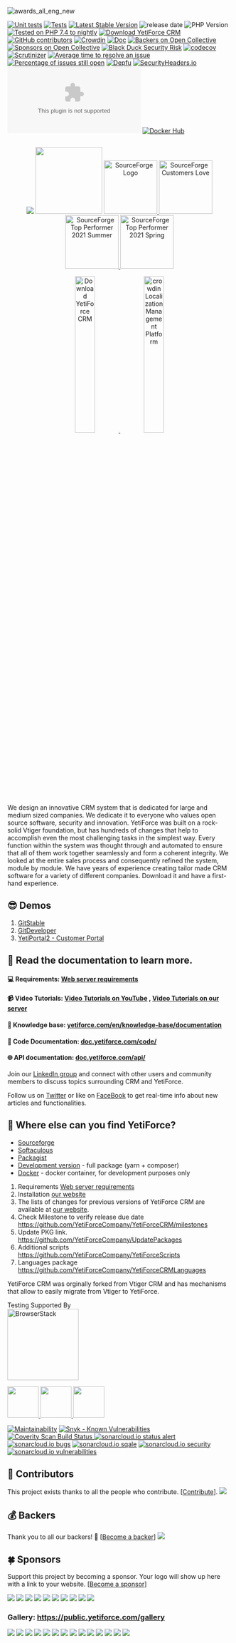 ![awards_all_eng_new](https://user-images.githubusercontent.com/10197525/47670510-aa6e9880-dbad-11e8-9720-be7f34dba9e1.jpg)

[![Unit tests](https://github.com/YetiForceCompany/YetiForceCRM/actions/workflows/tests.yml/badge.svg?branch=developer)](https://github.com/YetiForceCompany/YetiForceCRM/actions/workflows/tests.yml)
[![Tests](https://github.com/YetiForceCompany/YetiForceCRM/workflows/Tests/badge.svg)](https://github.com/YetiForceCompany/YetiForceCRM/actions/workflows/tests.yml?query=workflow)
[![Latest Stable Version](https://poser.pugx.org/yetiforce/yetiforce-crm/v/stable)](https://packagist.org/packages/yetiforce/yetiforce-crm)
![release date](https://img.shields.io/github/release-date/YetiForceCompany/YetiForceCRM)
![PHP Version](https://img.shields.io/packagist/php-v/yetiforce/yetiforce-crm)
[![Tested on PHP 7.4 to nightly](https://img.shields.io/badge/tested%20on-PHP%207.3%20|%207.4%20|%208.0%20-brightgreen.svg?maxAge=2419200)](https://github.com/YetiForceCompany/YetiForceCRM/actions?query=workflow%3Atests)
[![Download YetiForce CRM](https://img.shields.io/sourceforge/dt/yetiforce.svg)](https://sourceforge.net/projects/yetiforce/files/latest/download)
[![GitHub contributors](https://img.shields.io/github/contributors/YetiForceCompany/YetiForceCRM.svg)](https://GitHub.com/YetiForceCompany/YetiForceCRM/graphs/contributors/)
[![Crowdin](https://d322cqt584bo4o.cloudfront.net/yetiforcecrm/localized.svg)](https://crowdin.com/project/yetiforcecrm)
[![Doc](https://img.shields.io/badge/Doc-doc.yetiforce.com-brightgreen.svg)](https://doc.yetiforce.com/)
[![Backers on Open Collective](https://opencollective.com/YetiForceCRM/backers/badge.svg)](#backers)
[![Sponsors on Open Collective](https://opencollective.com/YetiForceCRM/sponsors/badge.svg)](#sponsors)
[![Black Duck Security Risk](https://copilot.blackducksoftware.com/github/repos/YetiForceCompany/YetiForceCRM/branches/developer/badge-risk.svg)](https://copilot.blackducksoftware.com/github/repos/YetiForceCompany/YetiForceCRM/branches/developer)
[![codecov](https://codecov.io/gh/YetiForceCompany/YetiForceCRM/branch/developer/graph/badge.svg)](https://codecov.io/gh/YetiForceCompany/YetiForceCRM)
[![Scrutinizer](https://scrutinizer-ci.com/g/YetiForceCompany/YetiForceCRM/badges/quality-score.png?b=developer)](https://scrutinizer-ci.com/g/YetiForceCompany/YetiForceCRM/)
[![Average time to resolve an issue](http://isitmaintained.com/badge/resolution/YetiForceCompany/YetiForceCRM.svg)](http://isitmaintained.com/project/YetiForceCompany/YetiForceCRM 'Average time to resolve an issue')
[![Percentage of issues still open](http://isitmaintained.com/badge/open/YetiForceCompany/YetiForceCRM.svg)](http://isitmaintained.com/project/YetiForceCompany/YetiForceCRM 'Percentage of issues still open')
[![Depfu](https://badges.depfu.com/badges/56870798a59eff717ff60bc775ca6a33/overview.svg)](https://depfu.com/github/YetiForceCompany/YetiForceCRM?project_id=5174)
[![SecurityHeaders.io](https://img.shields.io/security-headers?url=https%3A%2F%2Fgitdeveloper.yetiforce.com)](https://securityheaders.io/?q=https://gitdeveloper.yetiforce.com)
[![mozilla-observatory](https://img.shields.io/mozilla-observatory/grade/gitdeveloper.yetiforce.com?publish)](https://observatory.mozilla.org/analyze/gitdeveloper.yetiforce.com)
[![Docker Hub](https://img.shields.io/badge/docker-ready-blue.svg)](https://registry.hub.docker.com/r/yetiforce/yetiforcecrm/)

<img src="https://stats.yetiforce.com/matomo.php?idsite=4&amp;rec=1" style="border:0" alt="" />

<p align="center">
	<a href='http://www.capterra.com/customer-relationship-management-software/reviews/159123/Yetiforce%20/YetiForce?utm_source=vendor&utm_medium=badge&utm_campaign=capterra_reviews_badge'>  <img border='0' src='https://assets.capterra.com/badge/470cd214b89233aa4e89972fa49c3253.png?v=2111411&p=159123' /></a>
	<a href='https://www.capterra.com/customer-relationship-management-software/#affordable' width="50"><img border='0' src='https://public.yetiforce.com/img/CRM-AF-2017.png' width="150" /></a>
	<a href="https://sourceforge.net/software/product/Yetiforce/?pk_campaign=badge&amp;pk_source=vendor">
		<img alt="SourceForge Logo" src="https://sourceforge.net/cdn/syndication/badge_img/2970487/light-default" height="120px">
	</a>
	<a href="https://sourceforge.net/software/product/Yetiforce/?pk_campaign=badge&amp;pk_source=vendor">
		<img alt="SourceForge Customers Love" src="https://sourceforge.net/cdn/syndication/badge_img/2970487/customers-love-us-white" height="120px">
	</a>
	<a href="https://sourceforge.net/software/product/Yetiforce/?pk_campaign=badge&amp;pk_source=vendor">
		<img alt="SourceForge Top Performer 2021 Summer" src="https://sourceforge.net/cdn/syndication/badge_img/2970487/top-performer-summer-white?achievement=top-performer-seasonal-2021-summer" height="120px">
	</a>
	<a href="https://sourceforge.net/software/product/Yetiforce/?pk_campaign=badge&amp;pk_source=vendor">
		<img alt="SourceForge Top Performer 2021 Spring" src="https://sourceforge.net/cdn/syndication/badge_img/2970487/top-performer-spring-white?achievement=top-performer-seasonal-2021-spring" height="120px">
	</a>
</p>

<p align="center">
	<a href="https://sourceforge.net/projects/yetiforce/files/latest/download" rel="nofollow">
		<img width="30%" src="https://a.fsdn.com/con/app/sf-download-button" srcset="https://a.fsdn.com/con/app/sf-download-button?button_size=2x 2x" alt="Download YetiForce CRM">
	</a>
	<a href="https://crowdin.com/project/yetiforcecrm" rel="nofollow">
		<img width="30%" src="https://support.crowdin.com/assets/badges/localization-at-transparent@1x.svg" alt="crowdin Localization Management Platform">
	</a>
</p>

We design an innovative CRM system that is dedicated for large and medium sized companies. We dedicate it to everyone who values open source software, security and innovation. YetiForce was built on a rock-solid Vtiger foundation, but has hundreds of changes that help to accomplish even the most challenging tasks in the simplest way. Every function within the system was thought through and automated to ensure that all of them work together seamlessly and form a coherent integrity. We looked at the entire sales process and consequently refined the system, module by module. We have years of experience creating tailor made CRM software for a variety of different companies. Download it and have a first-hand experience.

## 😎 Demos

1. [GitStable](https://gitstable.yetiforce.com)
2. [GitDeveloper](https://gitdeveloper.yetiforce.com)
3. [YetiPortal2 - Customer Portal](https://github.com/YetiForceCompany/YetiForcePortal2#-demo)

## 📖 Read the documentation to learn more.

#### :computer: Requirements: [Web server requirements](https://yetiforce.com/en/knowledge-base/documentation/implementer-documentation/item/web-server-requirements)

#### :video_camera: Video Tutorials: [Video Tutorials on YouTube](https://www.youtube.com/playlist?list=PLX0lktP3Kukg_Da-TaEBys-aON68Yy2vh) , [Video Tutorials on our server](https://public.yetiforce.com/Tutorials/)

#### :blue_book: Knowledge base: [yetiforce.com/en/knowledge-base/documentation](https://yetiforce.com/en/knowledge-base/documentation)

#### :pencil: Code Documentation: [doc.yetiforce.com/code/](https://doc.yetiforce.com/code/)

#### :globe_with_meridians: API documentation: [doc.yetiforce.com/api/](https://doc.yetiforce.com/api/)

Join our [LinkedIn group](https://www.linkedin.com/groups/8177576) and connect with other users and community members to discuss topics surrounding CRM and YetiForce.

Follow us on [Twitter](https://twitter.com/YetiForceEN) or like on [FaceBook](https://www.facebook.com/YetiForce-CRM-158646854306054/?ref=aymt_homepage_panel) to get real-time info about new articles and functionalities.

## 🔎 Where else can you find YetiForce?

- [Sourceforge](https://sourceforge.net/projects/yetiforce/)
- [Softaculous](http://www.softaculous.com/apps/erp/YetiForce)
- [Packagist](https://packagist.org/packages/yetiforce/yetiforce-crm)
- [Development version](https://download.yetiforce.com/crm-developer.zip) - full package (yarn + composer)
- [Docker](tests/setup/docker.md) - docker container, for development purposes only

1. Requirements [Web server requirements](https://yetiforce.com/en/knowledge-base/documentation/implementer-documentation/item/web-server-requirements)
2. Installation [our website](https://yetiforce.com/en/knowledge-base/documentation/implementer-documentation/item/how-to-install-crm-system)
3. The lists of changes for previous versions of YetiForce CRM are available at [our website](https://yetiforce.com/en/knowledge-base/documentation/developer-documentation/category/changes-2).
4. Check Milestone to verify release due date
   https://github.com/YetiForceCompany/YetiForceCRM/milestones
5. Update PKG link.
   https://github.com/YetiForceCompany/UpdatePackages
6. Additional scripts
   https://github.com/YetiForceCompany/YetiForceScripts
7. Languages package
   https://github.com/YetiForceCompany/YetiForceCRMLanguages

YetiForce CRM was orginally forked from Vtiger CRM and has mechanisms that allow to easily migrate from Vtiger to YetiForce.

Testing Supported By<br/>
<a href="http://browserstack.com">
<img width="160" src="http://foundation.zurb.com/sites/docs/assets/img/logos/browser-stack.svg" alt="BrowserStack"/>
</a>

<a href="https://validator.swagger.io/validator/debug?url=https%3A%2F%2Fgitdeveloper.yetiforce.com/api/WebserviceStandard.json">
<img width="70" src="https://validator.swagger.io/validator?url=https://gitdeveloper.yetiforce.com/api/WebserviceStandard.json" />
</a>
<a href="https://validator.swagger.io/validator/debug?url=https%3A%2F%2Fgitdeveloper.yetiforce.com/api/WebservicePremium.json">
<img width="70" src="https://validator.swagger.io/validator?url=https://gitdeveloper.yetiforce.com/api/WebservicePremium.json" />
</a>
<a href="https://validator.swagger.io/validator/debug?url=https%3A%2F%2Fgitdeveloper.yetiforce.com/api/ManageConsents.json">
<img width="70" src="https://validator.swagger.io/validator?url=https://gitdeveloper.yetiforce.com/api/ManageConsents.json" />
</a>

[![Maintainability](https://api.codeclimate.com/v1/badges/2e9276651b48a905f0ee/maintainability)](https://codeclimate.com/github/YetiForceCompany/YetiForceCRM/maintainability)
[![Snyk - Known Vulnerabilities](https://snyk.io/test/github/YetiForceCompany/YetiForceCRM/badge.svg)](https://snyk.io/test/github/YetiForceCompany/YetiForceCRM)
<a href="https://scan.coverity.com/projects/yetiforcecompany-yetiforcecrm">
<img alt="Coverity Scan Build Status" src="https://scan.coverity.com/projects/16547/badge.svg"/>
</a>
[![sonarcloud.io status alert](https://sonarcloud.io/api/project_badges/measure?project=YetiForceCRM&metric=alert_status)](https://sonarcloud.io/dashboard?id=YetiForceCRM)
[![sonarcloud.io bugs](https://sonarcloud.io/api/project_badges/measure?project=YetiForceCRM&metric=bugs)](https://sonarcloud.io/dashboard?id=YetiForceCRM)
[![sonarcloud.io sqale](https://sonarcloud.io/api/project_badges/measure?project=YetiForceCRM&metric=sqale_rating)](https://sonarcloud.io/dashboard?id=YetiForceCRM)
[![sonarcloud.io security](https://sonarcloud.io/api/project_badges/measure?project=YetiForceCRM&metric=security_rating)](https://sonarcloud.io/dashboard?id=YetiForceCRM)
[![sonarcloud.io vulnerabilities](https://sonarcloud.io/api/project_badges/measure?project=YetiForceCRM&metric=vulnerabilities)](https://sonarcloud.io/dashboard?id=YetiForceCRM)

## 🎯 Contributors

This project exists thanks to all the people who contribute. [[Contribute](CONTRIBUTING.md)].
<a href="https://github.com/YetiForceCompany/YetiForceCRM/graphs/contributors">
<img src="https://contrib.rocks/image?repo=YetiForceCompany/YetiForceCRM" />
</a>

## 💰 Backers

Thank you to all our backers! 🙏 [[Become a backer](https://opencollective.com/YetiForceCRM#backer)]
<a href="https://opencollective.com/YetiForceCRM#backers" target="_blank"><img src="https://opencollective.com/YetiForceCRM/backers.svg?width=890"></a>

## 🍀 Sponsors

Support this project by becoming a sponsor. Your logo will show up here with a link to your website. [[Become a sponsor](https://opencollective.com/YetiForceCRM#sponsor)]

<a href="https://opencollective.com/YetiForceCRM/sponsor/0/website" target="_blank"><img src="https://opencollective.com/YetiForceCRM/sponsor/0/avatar.svg"></a>
<a href="https://opencollective.com/YetiForceCRM/sponsor/1/website" target="_blank"><img src="https://opencollective.com/YetiForceCRM/sponsor/1/avatar.svg"></a>
<a href="https://opencollective.com/YetiForceCRM/sponsor/2/website" target="_blank"><img src="https://opencollective.com/YetiForceCRM/sponsor/2/avatar.svg"></a>
<a href="https://opencollective.com/YetiForceCRM/sponsor/3/website" target="_blank"><img src="https://opencollective.com/YetiForceCRM/sponsor/3/avatar.svg"></a>
<a href="https://opencollective.com/YetiForceCRM/sponsor/4/website" target="_blank"><img src="https://opencollective.com/YetiForceCRM/sponsor/4/avatar.svg"></a>
<a href="https://opencollective.com/YetiForceCRM/sponsor/5/website" target="_blank"><img src="https://opencollective.com/YetiForceCRM/sponsor/5/avatar.svg"></a>
<a href="https://opencollective.com/YetiForceCRM/sponsor/6/website" target="_blank"><img src="https://opencollective.com/YetiForceCRM/sponsor/6/avatar.svg"></a>
<a href="https://opencollective.com/YetiForceCRM/sponsor/7/website" target="_blank"><img src="https://opencollective.com/YetiForceCRM/sponsor/7/avatar.svg"></a>
<a href="https://opencollective.com/YetiForceCRM/sponsor/8/website" target="_blank"><img src="https://opencollective.com/YetiForceCRM/sponsor/8/avatar.svg"></a>
<a href="https://opencollective.com/YetiForceCRM/sponsor/9/website" target="_blank"><img src="https://opencollective.com/YetiForceCRM/sponsor/9/avatar.svg"></a>

### Gallery: https://public.yetiforce.com/gallery

![](https://yetiforce.com/images/v6/1_home.png)
![](https://yetiforce.com/images/v6/1_home2.png)
![](https://yetiforce.com/images/v6/1_home3.png)
![](https://yetiforce.com/images/v6/2_kanban1.png)
![](https://yetiforce.com/images/v6/2_kanban2.png)
![](https://yetiforce.com/images/v6/3_detail.png)
![](https://yetiforce.com/images/v6/3_edit.png)
![](https://yetiforce.com/images/v6/3_list.png)
![](https://yetiforce.com/images/v6/4_detail.png)
![](https://yetiforce.com/images/v6/5_perms.png)
![](https://yetiforce.com/images/v6/5_progreswizard.png)
![](https://yetiforce.com/images/v6/6_calendar.png)
![](https://yetiforce.com/images/v6/7_map.png)
![](https://yetiforce.com/images/v6/8_admin.png)
